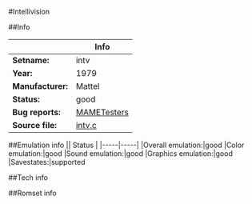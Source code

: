#Intellivision

##Info

||Info|
|-----|-----|
|**Setname:**|intv
|**Year:**|1979
|**Manufacturer:**|Mattel
|**Status:**|good
|**Bug reports:**|[MAMETesters](http://mametesters.org/view_all_set.php?type=1&temporary=y&search=intv.c)
|**Source file:**|[intv.c](https://github.com/mamedev/mame/blob/master/src/mess/drivers/intv.c)

##Emulation info
|| Status |
|-----|-----|
|Overall emulation:|good
|Color emulation:|good
|Sound emulation:|good
|Graphics emulation:|good
|Savestates:|supported

##Tech info

##Romset info

<!--- START OF EDITED COMMENT DO NOT TOUCH TEXT ABOVE-->
